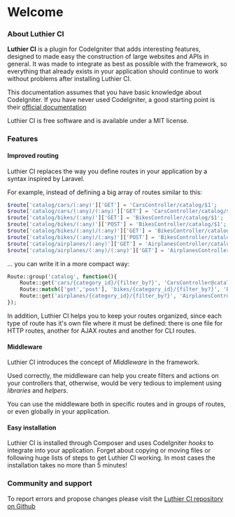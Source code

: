 [//]: # ([author] Anderson Salas, translated by Julio Cedeño)
[//]: # ([meta_description] Read the official documentation of Luthier CI and discover the possibilities it offers, see examples, use cases and much more)

# Welcome

### About Luthier CI

**Luthier CI** is a plugin for CodeIgniter that adds interesting features, designed to made easy the construction of large websites and APIs in general. It was made to integrate as best as possible with the framework, so everything that already exists in your application should continue to work without problems after installing Luthier CI.

This documentation assumes that you have basic knowledge about CodeIgniter. If you have never used CodeIgniter, a good starting point is their [official documentation](https://www.codeigniter.com/user_guide)

Luthier CI is free software and is available under a MIT license.

### Features

#### Improved routing

Luthier CI replaces the way you define routes in your application by a syntax inspired by Laravel.

For example, instead of defining a big array of routes similar to this:

```php
$route['catalog/cars/(:any)']['GET'] = 'CarsController/catalog/$1';
$route['catalog/cars/(:any)/(:any)']['GET'] = 'CarsController/catalog/$1/$2';
$route['catalog/bikes/(:any)']['GET'] = 'BikesController/catalog/$1';
$route['catalog/bikes/(:any)']['POST'] = 'BikesController/catalog/$1';
$route['catalog/bikes/(:any)/(:any)']['GET'] = 'BikesController/catalog/$1/$2';
$route['catalog/bikes/(:any)/(:any)']['POST'] = 'BikesController/catalog/$1/$2';
$route['catalog/airplanes/(:any)']['GET'] = 'AirplanesController/catalog/$1/$2';
$route['catalog/airplanes/(:any)/(:any)']['GET'] = 'AirplanesController/catalog/$1/$2';
```

... you can write it in a more compact way:

```php
Route::group('catalog', function(){
    Route::get('cars/{category_id}/{filter_by?}', 'CarsController@catalog');
    Route::match(['get','post'], 'bikes/{category_id}/{filter_by?}', 'BikesController@catalog');
    Route::get('airplanes/{category_id}/{filter_by?}', 'AirplanesController@catalog');
});
```

In addition, Luthier CI helps you to keep your routes organized, since each type of route has it's own file where it must be defined: there is one file for HTTP routes, another for AJAX routes and another for CLI routes.

#### Middleware

Luthier CI introduces the concept of _Middleware_ in the framework.

Used correctly, the middleware can help you create filters and actions on your controllers that, otherwise, would be very tedious to implement using _libraries_ and _helpers_.

You can use the middleware both in specific routes and in groups of routes, or even globally in your application.

#### Easy installation

Luthier CI is installed through Composer and uses CodeIgniter _hooks_ to integrate into your application. Forget about copying or moving files or following huge lists of steps to get Luthier CI working. In most cases the installation takes no more than 5 minutes!

### Community and support

To report errors and propose changes please visit the [Luthier CI repository on Github](https://github.com/ingeniasoftware/luthier-ci)